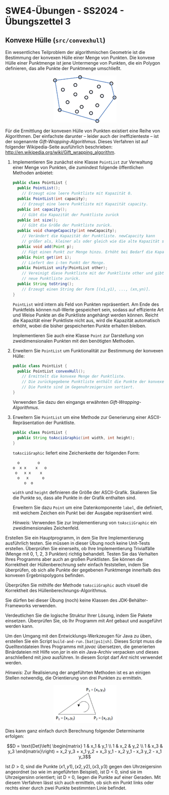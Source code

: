 # **SWE4-Übungen - SS2024 - Übungszettel 3**

## **Konvexe Hülle (`src/convexhull`)**

Ein wesentliches Teilproblem der algorithmischen Geometrie ist die Bestimmung
der konvexen Hülle einer Menge von Punkten. Die konvexe Hülle einer Punktmenge
ist jene Untermenge von Punkten, die ein Polygon definieren, das alle Punkte der
Punktmenge umschließt. 

<div align="center">
  <img src="./doc/convexhull.png" width="200">
</div>

Für die Ermittlung der
konvexen Hülle von Punkten existiert eine Reihe von Algorithmen. Der einfachste
darunter – leider auch der ineffizienteste – ist der sogenannte
*Gift-Wrapping-Algorithmus*. Dieses Verfahren ist auf folgender Wikipedia-Seite
ausführlich beschrieben: <http://en.wikipedia.org/wiki/Gift_wrapping_algorithm>.

1. Implementieren Sie zunächst eine Klasse `PointList` zur Verwaltung einer Menge
   von Punkten, die zumindest folgende öffentlichen Methoden anbietet:
    
    ```java
    public class PointList {
      public PointList();
        // Erzeugt eine leere Punktliste mit Kapazität 0.
      public PointList(int capacity);
        // Erzeugt eine leere Punktliste mit Kapazität capacity. 
      public int capacity();
        // Gibt die Kapazität der Punktliste zurück
      public int size(); 
        // Gibt die Größe der Punktliste zurück.
      public void changeCapacity(int newCapacity);
        // Verändert die Kapazität der Punktliste. newCapacity kann 
        // größer als, kleiner als oder gleich wie die alte Kapazität sein.
      public void add(Point p);
        // Fügt einen Punkt zur Menge hinzu. Erhöht bei Bedarf die Kapazität.
      public Point get(int i);
        // Liefert den i-ten Punkt der Menge.
      public PointList unify(PointList other);
        // Vereinigt diese Punktliste mit der Punktliste other und gibt eine
        // neue Punktliste zurück.
      public String toString();
        // Erzeugt einen String der Form [(x1,y1), ..., (xn,yn)].
    }
    ```

    `PointList` wird intern als Feld von Punkten repräsentiert. Am Ende des
    Punktfelds können null-Werte gespeichert sein, sodass auf effiziente Art und
    Weise Punkte an die Punktliste angehängt werden können. Reicht die Kapazität
    einer Punktliste nicht aus, wird die Kapazität automatisch erhöht, wobei die
    bisher gespeicherten Punkte erhalten bleiben.
    
    Implementieren Sie auch eine Klasse `Point` zur Darstellung von
    zweidimensionalen Punkten mit den benötigten Methoden.  

2. Erweitern Sie `PointList` um Funktionalität zur Bestimmung der konvexen Hülle:

    ```java
    public class PointList {
      public PointList convexHull();
        // Ermittelt die konvexe Menge der Punktliste.
        // Die zurückgegebene Punktliste enthält die Punkte der konvexen Hülle.
        // Die Punkte sind im Gegenuhrzeigersinn sortiert.
    }
    ```

    Verwenden Sie dazu den eingangs erwähnten *Gift-Wrapping-Algorithmus*.

3. Erweitern Sie `PointList` um eine Methode zur Generierung einer
   ASCII-Repräsentation der Punktliste.

    ```java
    public class PointList {
      public String toAsciiGraphic(int width, int height);
    }
    ```

    `toAsciiGraphic` liefert eine Zeichenkette der folgenden Form:

    ```text
      o        o
    o  x x    x   o
     o   x x    x
      o   x      o
         o  o    
    ```

    `width` und `height` definieren die Größe der ASCII-Grafik. Skalieren Sie
    die Punkte so, dass alle Punkte in der Grafik enthalten sind.
    
    Erweitern Sie dazu `Point` um eine Datenkomponente `label`, die definiert,
    mit welchem Zeichen ein Punkt bei der Ausgabe repräsentiert wird.


    *Hinweis:* Verwenden Sie zur Implementierung von `toAsciiGraphic` ein
    zweidimensionales Zeichenfeld.  

Erstellen Sie ein Hauptprogramm, in dem Sie Ihre Implementierung ausführlich
testen. Sie müssen in dieser Übung noch keine Unit-Tests erstellen.
Überprüfen Sie einerseits, ob Ihre Implementierung Trivialfälle (Menge mit 0, 1,
2, 3 Punkten) richtig behandelt. Testen Sie das Verhalten Ihres Programms aber
auch an großen Punktlisten. Sie können die Korrektheit der Hüllenberechnung sehr
einfach feststellen, indem Sie überprüfen, ob sich alle Punkte der gegebenen
Punktmenge innerhalb des konvexen Ergebnispolygons befinden.

Überprüfen Sie mithilfe der Methode `toAsciiGraphic` auch visuell die Korrektheit des Hüllenberechnungs-Algorithmus.

Sie dürfen bei dieser Übung (noch) keine Klassen des JDK-Behälter-Frameworks
verwenden.

Verdeutlichen Sie die logische Struktur Ihrer Lösung, indem Sie Pakete
einsetzen. Überprüfen Sie, ob Ihr Programm mit *Ant* gebaut und ausgeführt
werden kann. 

Um den Umgang mit den Entwicklungs-Werkzeugen für Java zu üben, erstellen Sie
ein Script `build-and-run.[bat|ps1|sh]`. Dieses Script muss die Quelltextdateien
Ihres Programms mit *javac* übersetzen, die generierten Binärdateien mit Hilfe
von *jar* in ein ein Java-Archiv verpacken und dieses anschließend mit *java*
ausführen. In diesem Script darf *Ant* nicht verwendet werden.

*Hinweis:* Zur Realisierung der angeführten Methoden ist es an einigen Stellen
notwendig, die Orientierung von drei Punkten zu ermitteln. 

<div align="center">
  <img src="./doc/triangle-orientation.png" width="200">
</div>

Dies kann ganz einfach durch Berechnung folgender Determinante erfolgen:

$$D = \text{Det}\left(
  \begin{matrix} 
    1 & x_1 & y_1 \\ 
    1 & x_2 & y_2 \\ 
    1 & x_3 & y_3
  \end{matrix}\right) = 
  x_2 y_3 + x_1 y_2 + x_3 y_1 - x_2 y_1 - x_3 y_2 - x_1 y_3$$

Ist $D > 0$, sind die Punkte $(x1, y1), (x2, y2), (x3, y3)$ gegen den
Uhrzeigersinn angeordnet (so wie im angeführten Beispiel), ist D < 0, sind sie
im Uhrzeigersinn orientiert; ist D = 0, liegen die Punkte auf einer Geraden. Mit
diesem Verfahren lässt sich auch ermitteln, ob sich ein Punkt links oder rechts
einer durch zwei Punkte bestimmten Linie befindet.
